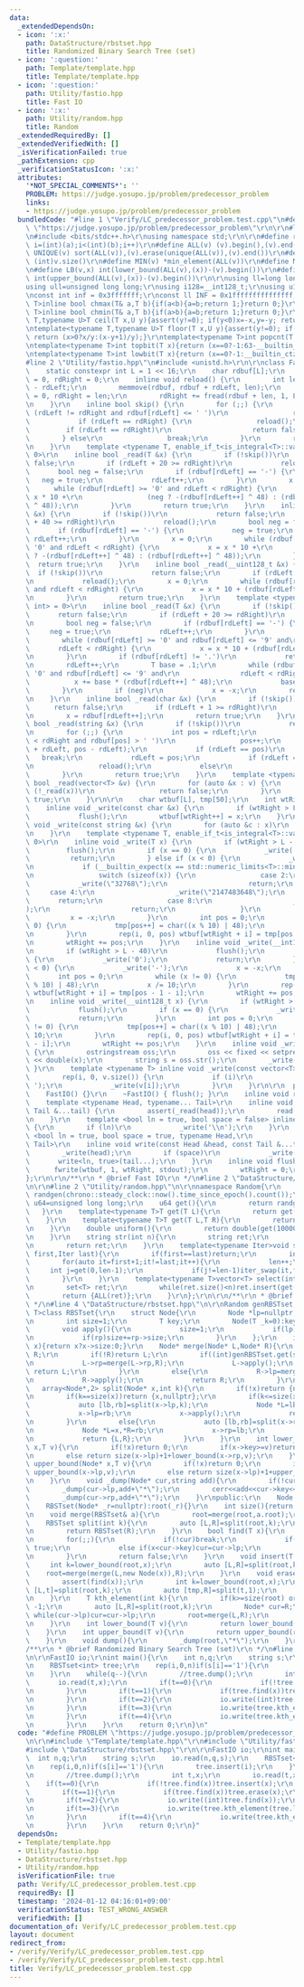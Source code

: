 ```yaml
---
data:
  _extendedDependsOn:
  - icon: ':x:'
    path: DataStructure/rbstset.hpp
    title: Randomized Binary Search Tree (set)
  - icon: ':question:'
    path: Template/template.hpp
    title: Template/template.hpp
  - icon: ':question:'
    path: Utility/fastio.hpp
    title: Fast IO
  - icon: ':x:'
    path: Utility/random.hpp
    title: Random
  _extendedRequiredBy: []
  _extendedVerifiedWith: []
  _isVerificationFailed: true
  _pathExtension: cpp
  _verificationStatusIcon: ':x:'
  attributes:
    '*NOT_SPECIAL_COMMENTS*': ''
    PROBLEM: https://judge.yosupo.jp/problem/predecessor_problem
    links:
    - https://judge.yosupo.jp/problem/predecessor_problem
  bundledCode: "#line 1 \"Verify/LC_predecessor_problem.test.cpp\"\n#define PROBLEM\
    \ \"https://judge.yosupo.jp/problem/predecessor_problem\"\r\n\r\n#line 1 \"Template/template.hpp\"\
    \n#include <bits/stdc++.h>\r\nusing namespace std;\r\n\r\n#define rep(i,a,b) for(int\
    \ i=(int)(a);i<(int)(b);i++)\r\n#define ALL(v) (v).begin(),(v).end()\r\n#define\
    \ UNIQUE(v) sort(ALL(v)),(v).erase(unique(ALL(v)),(v).end())\r\n#define SZ(v)\
    \ (int)v.size()\r\n#define MIN(v) *min_element(ALL(v))\r\n#define MAX(v) *max_element(ALL(v))\r\
    \n#define LB(v,x) int(lower_bound(ALL(v),(x))-(v).begin())\r\n#define UB(v,x)\
    \ int(upper_bound(ALL(v),(x))-(v).begin())\r\n\r\nusing ll=long long int;\r\n\
    using ull=unsigned long long;\r\nusing i128=__int128_t;\r\nusing u128=__uint128_t;\r\
    \nconst int inf = 0x3fffffff;\r\nconst ll INF = 0x1fffffffffffffff;\r\n\r\ntemplate<typename\
    \ T>inline bool chmax(T& a,T b){if(a<b){a=b;return 1;}return 0;}\r\ntemplate<typename\
    \ T>inline bool chmin(T& a,T b){if(a>b){a=b;return 1;}return 0;}\r\ntemplate<typename\
    \ T,typename U>T ceil(T x,U y){assert(y!=0); if(y<0)x=-x,y=-y; return (x>0?(x+y-1)/y:x/y);}\r\
    \ntemplate<typename T,typename U>T floor(T x,U y){assert(y!=0); if(y<0)x=-x,y=-y;\
    \ return (x>0?x/y:(x-y+1)/y);}\r\ntemplate<typename T>int popcnt(T x){return __builtin_popcountll(x);}\r\
    \ntemplate<typename T>int topbit(T x){return (x==0?-1:63-__builtin_clzll(x));}\r\
    \ntemplate<typename T>int lowbit(T x){return (x==0?-1:__builtin_ctzll(x));}\n\
    #line 2 \"Utility/fastio.hpp\"\n#include <unistd.h>\r\n\r\nclass FastIO {\r\n\
    \    static constexpr int L = 1 << 16;\r\n    char rdbuf[L];\r\n    int rdLeft\
    \ = 0, rdRight = 0;\r\n    inline void reload() {\r\n        int len = rdRight\
    \ - rdLeft;\r\n        memmove(rdbuf, rdbuf + rdLeft, len);\r\n        rdLeft\
    \ = 0, rdRight = len;\r\n        rdRight += fread(rdbuf + len, 1, L - len, stdin);\r\
    \n    }\r\n    inline bool skip() {\r\n        for (;;) {\r\n            while\
    \ (rdLeft != rdRight and rdbuf[rdLeft] <= ' ')\r\n                rdLeft++;\r\n\
    \            if (rdLeft == rdRight) {\r\n                reload();\r\n       \
    \         if (rdLeft == rdRight)\r\n                    return false;\r\n    \
    \        } else\r\n                break;\r\n        }\r\n        return true;\r\
    \n    }\r\n    template <typename T, enable_if_t<is_integral<T>::value, int> =\
    \ 0>\r\n    inline bool _read(T &x) {\r\n        if (!skip())\r\n            return\
    \ false;\r\n        if (rdLeft + 20 >= rdRight)\r\n            reload();\r\n \
    \       bool neg = false;\r\n        if (rdbuf[rdLeft] == '-') {\r\n         \
    \   neg = true;\r\n            rdLeft++;\r\n        }\r\n        x = 0;\r\n  \
    \      while (rdbuf[rdLeft] >= '0' and rdLeft < rdRight) {\r\n            x =\
    \ x * 10 +\r\n                (neg ? -(rdbuf[rdLeft++] ^ 48) : (rdbuf[rdLeft++]\
    \ ^ 48));\r\n        }\r\n        return true;\r\n    }\r\n    inline bool _read(__int128_t\
    \ &x) {\r\n        if (!skip())\r\n            return false;\r\n        if (rdLeft\
    \ + 40 >= rdRight)\r\n            reload();\r\n        bool neg = false;\r\n \
    \       if (rdbuf[rdLeft] == '-') {\r\n            neg = true;\r\n           \
    \ rdLeft++;\r\n        }\r\n        x = 0;\r\n        while (rdbuf[rdLeft] >=\
    \ '0' and rdLeft < rdRight) {\r\n            x = x * 10 +\r\n                (neg\
    \ ? -(rdbuf[rdLeft++] ^ 48) : (rdbuf[rdLeft++] ^ 48));\r\n        }\r\n      \
    \  return true;\r\n    }\r\n    inline bool _read(__uint128_t &x) {\r\n      \
    \  if (!skip())\r\n            return false;\r\n        if (rdLeft + 40 >= rdRight)\r\
    \n            reload();\r\n        x = 0;\r\n        while (rdbuf[rdLeft] >= '0'\
    \ and rdLeft < rdRight) {\r\n            x = x * 10 + (rdbuf[rdLeft++] ^ 48);\r\
    \n        }\r\n        return true;\r\n    }\r\n    template <typename T, enable_if_t<is_floating_point<T>::value,\
    \ int> = 0>\r\n    inline bool _read(T &x) {\r\n        if (!skip())\r\n     \
    \       return false;\r\n        if (rdLeft + 20 >= rdRight)\r\n            reload();\r\
    \n        bool neg = false;\r\n        if (rdbuf[rdLeft] == '-') {\r\n       \
    \     neg = true;\r\n            rdLeft++;\r\n        }\r\n        x = 0;\r\n\
    \        while (rdbuf[rdLeft] >= '0' and rdbuf[rdLeft] <= '9' and\r\n        \
    \       rdLeft < rdRight) {\r\n            x = x * 10 + (rdbuf[rdLeft++] ^ 48);\r\
    \n        }\r\n        if (rdbuf[rdLeft] != '.')\r\n            return true;\r\
    \n        rdLeft++;\r\n        T base = .1;\r\n        while (rdbuf[rdLeft] >=\
    \ '0' and rdbuf[rdLeft] <= '9' and\r\n               rdLeft < rdRight) {\r\n \
    \           x += base * (rdbuf[rdLeft++] ^ 48);\r\n            base *= .1;\r\n\
    \        }\r\n        if (neg)\r\n            x = -x;\r\n        return true;\r\
    \n    }\r\n    inline bool _read(char &x) {\r\n        if (!skip())\r\n      \
    \      return false;\r\n        if (rdLeft + 1 >= rdRight)\r\n            reload();\r\
    \n        x = rdbuf[rdLeft++];\r\n        return true;\r\n    }\r\n    inline\
    \ bool _read(string &x) {\r\n        if (!skip())\r\n            return false;\r\
    \n        for (;;) {\r\n            int pos = rdLeft;\r\n            while (pos\
    \ < rdRight and rdbuf[pos] > ' ')\r\n                pos++;\r\n            x.append(rdbuf\
    \ + rdLeft, pos - rdLeft);\r\n            if (rdLeft == pos)\r\n             \
    \   break;\r\n            rdLeft = pos;\r\n            if (rdLeft == rdRight)\r\
    \n                reload();\r\n            else\r\n                break;\r\n\
    \        }\r\n        return true;\r\n    }\r\n    template <typename T> inline\
    \ bool _read(vector<T> &v) {\r\n        for (auto &x : v) {\r\n            if\
    \ (!_read(x))\r\n                return false;\r\n        }\r\n        return\
    \ true;\r\n    }\r\n\r\n    char wtbuf[L], tmp[50];\r\n    int wtRight = 0;\r\n\
    \    inline void _write(const char &x) {\r\n        if (wtRight > L - 32)\r\n\
    \            flush();\r\n        wtbuf[wtRight++] = x;\r\n    }\r\n    inline\
    \ void _write(const string &x) {\r\n        for (auto &c : x)\r\n            _write(c);\r\
    \n    }\r\n    template <typename T, enable_if_t<is_integral<T>::value, int> =\
    \ 0>\r\n    inline void _write(T x) {\r\n        if (wtRight > L - 32)\r\n   \
    \         flush();\r\n        if (x == 0) {\r\n            _write('0');\r\n  \
    \          return;\r\n        } else if (x < 0) {\r\n            _write('-');\r\
    \n            if (__builtin_expect(x == std::numeric_limits<T>::min(), 0)) {\r\
    \n                switch (sizeof(x)) {\r\n                case 2:\r\n        \
    \            _write(\"32768\");\r\n                    return;\r\n           \
    \     case 4:\r\n                    _write(\"2147483648\");\r\n             \
    \       return;\r\n                case 8:\r\n                    _write(\"9223372036854775808\"\
    );\r\n                    return;\r\n                }\r\n            }\r\n  \
    \          x = -x;\r\n        }\r\n        int pos = 0;\r\n        while (x !=\
    \ 0) {\r\n            tmp[pos++] = char((x % 10) | 48);\r\n            x /= 10;\r\
    \n        }\r\n        rep(i, 0, pos) wtbuf[wtRight + i] = tmp[pos - 1 - i];\r\
    \n        wtRight += pos;\r\n    }\r\n    inline void _write(__int128_t x) {\r\
    \n        if (wtRight > L - 40)\r\n            flush();\r\n        if (x == 0)\
    \ {\r\n            _write('0');\r\n            return;\r\n        } else if (x\
    \ < 0) {\r\n            _write('-');\r\n            x = -x;\r\n        }\r\n \
    \       int pos = 0;\r\n        while (x != 0) {\r\n            tmp[pos++] = char((x\
    \ % 10) | 48);\r\n            x /= 10;\r\n        }\r\n        rep(i, 0, pos)\
    \ wtbuf[wtRight + i] = tmp[pos - 1 - i];\r\n        wtRight += pos;\r\n    }\r\
    \n    inline void _write(__uint128_t x) {\r\n        if (wtRight > L - 40)\r\n\
    \            flush();\r\n        if (x == 0) {\r\n            _write('0');\r\n\
    \            return;\r\n        }\r\n        int pos = 0;\r\n        while (x\
    \ != 0) {\r\n            tmp[pos++] = char((x % 10) | 48);\r\n            x /=\
    \ 10;\r\n        }\r\n        rep(i, 0, pos) wtbuf[wtRight + i] = tmp[pos - 1\
    \ - i];\r\n        wtRight += pos;\r\n    }\r\n    inline void _write(double x)\
    \ {\r\n        ostringstream oss;\r\n        oss << fixed << setprecision(15)\
    \ << double(x);\r\n        string s = oss.str();\r\n        _write(s);\r\n   \
    \ }\r\n    template <typename T> inline void _write(const vector<T> &v) {\r\n\
    \        rep(i, 0, v.size()) {\r\n            if (i)\r\n                _write('\
    \ ');\r\n            _write(v[i]);\r\n        }\r\n    }\r\n\r\n  public:\r\n\
    \    FastIO() {}\r\n    ~FastIO() { flush(); }\r\n    inline void read() {}\r\n\
    \    template <typename Head, typename... Tail>\r\n    inline void read(Head &head,\
    \ Tail &...tail) {\r\n        assert(_read(head));\r\n        read(tail...);\r\
    \n    }\r\n    template <bool ln = true, bool space = false> inline void write()\
    \ {\r\n        if (ln)\r\n            _write('\\n');\r\n    }\r\n    template\
    \ <bool ln = true, bool space = true, typename Head,\r\n              typename...\
    \ Tail>\r\n    inline void write(const Head &head, const Tail &...tail) {\r\n\
    \        _write(head);\r\n        if (space)\r\n            _write(' ');\r\n \
    \       write<ln, true>(tail...);\r\n    }\r\n    inline void flush() {\r\n  \
    \      fwrite(wtbuf, 1, wtRight, stdout);\r\n        wtRight = 0;\r\n    }\r\n\
    };\r\n\r\n/**\r\n * @brief Fast IO\r\n */\n#line 2 \"DataStructure/rbstset.hpp\"\
    \n\r\n#line 2 \"Utility/random.hpp\"\n\r\nnamespace Random{\r\n    mt19937_64\
    \ randgen(chrono::steady_clock::now().time_since_epoch().count());\r\n    using\
    \ u64=unsigned long long;\r\n    u64 get(){\r\n        return randgen();\r\n \
    \   }\r\n    template<typename T>T get(T L){\r\n        return get()%(L+1);\r\n\
    \    }\r\n    template<typename T>T get(T L,T R){\r\n        return get(R-L)+L;\r\
    \n    }\r\n    double uniform(){\r\n        return double(get(1000000000))/1000000000;\r\
    \n    }\r\n    string str(int n){\r\n        string ret;\r\n        rep(i,0,n)ret+=get('a','z');\r\
    \n        return ret;\r\n    }\r\n    template<typename Iter>void shuffle(Iter\
    \ first,Iter last){\r\n        if(first==last)return;\r\n        int len=1;\r\n\
    \        for(auto it=first+1;it!=last;it++){\r\n            len++;\r\n       \
    \     int j=get(0,len-1);\r\n            if(j!=len-1)iter_swap(it,first+j);\r\n\
    \        }\r\n    }\r\n    template<typename T>vector<T> select(int n,T L,T R){\r\
    \n        set<T> ret;\r\n        while(ret.size()<n)ret.insert(get(L,R));\r\n\
    \        return {ALL(ret)};\r\n    }\r\n};\r\n\r\n/**\r\n * @brief Random\r\n\
    \ */\n#line 4 \"DataStructure/rbstset.hpp\"\n\r\nRandom genRBSTset;\r\ntemplate<typename\
    \ T>class RBSTset{\r\n    struct Node{\r\n        Node *lp=nullptr,*rp=nullptr;\r\
    \n        int size=1;\r\n        T key;\r\n        Node(T _k=0):key(_k){}\r\n\
    \        void apply(){\r\n            size=1;\r\n            if(lp)size+=lp->size;\r\
    \n            if(rp)size+=rp->size;\r\n        }\r\n    };\r\n    int size(Node*\
    \ x){return x?x->size:0;}\r\n    Node* merge(Node* L,Node* R){\r\n        if(!L)return\
    \ R;\r\n        if(!R)return L;\r\n        if((int)genRBSTset.get(size(L)+size(R)-1)<size(L)){\r\
    \n            L->rp=merge(L->rp,R);\r\n            L->apply();\r\n           \
    \ return L;\r\n        }\r\n        else{\r\n            R->lp=merge(L,R->lp);\r\
    \n            R->apply();\r\n            return R;\r\n        }\r\n    }\r\n \
    \   array<Node*,2> split(Node* x,int k){\r\n        if(!x)return {nullptr,nullptr};\r\
    \n        if(k==size(x))return {x,nullptr};\r\n        if(k<=size(x->lp)){\r\n\
    \            auto [lb,rb]=split(x->lp,k);\r\n            Node *L=lb,*R=x;\r\n\
    \            x->lp=rb;\r\n            x->apply();\r\n            return {L,R};\r\
    \n        }\r\n        else{\r\n            auto [lb,rb]=split(x->rp,k-size(x->lp)-1);\r\
    \n            Node *L=x,*R=rb;\r\n            x->rp=lb;\r\n            x->apply();\r\
    \n            return {L,R};\r\n        }\r\n    }\r\n    int lower_bound(Node*\
    \ x,T v){\r\n        if(!x)return 0;\r\n        if(x->key>=v)return lower_bound(x->lp,v);\r\
    \n        else return size(x->lp)+1+lower_bound(x->rp,v);\r\n    }\r\n    int\
    \ upper_bound(Node* x,T v){\r\n        if(!x)return 0;\r\n        if(x->key>v)return\
    \ upper_bound(x->lp,v);\r\n        else return size(x->lp)+1+upper_bound(x->rp,v);\r\
    \n    }\r\n    void _dump(Node* cur,string add){\r\n        if(!cur)return;\r\n\
    \        _dump(cur->lp,add+\"*\");\r\n        cerr<<add<<cur->key<<'\\n';\r\n\
    \        _dump(cur->rp,add+\"*\");\r\n    }\r\npublic:\r\n    Node *root;\r\n\
    \    RBSTset(Node* _r=nullptr):root(_r){}\r\n    int size(){return size(root);}\r\
    \n    void merge(RBSTset& a){\r\n        root=merge(root,a.root);\r\n    }\r\n\
    \    RBSTset split(int k){\r\n        auto [L,R]=split(root,k);\r\n        root=L;\r\
    \n        return RBSTset(R);\r\n    }\r\n    bool find(T x){\r\n        Node *cur=root;\r\
    \n        for(;;){\r\n            if(!cur)break;\r\n            if(cur->key==x)return\
    \ true;\r\n            else if(x<cur->key)cur=cur->lp;\r\n            else cur=cur->rp;\r\
    \n        }\r\n        return false;\r\n    }\r\n    void insert(T x){\r\n   \
    \     int k=lower_bound(root,x);\r\n        auto [L,R]=split(root,k);\r\n    \
    \    root=merge(merge(L,new Node(x)),R);\r\n    }\r\n    void erase(T x){\r\n\
    \        assert(find(x));\r\n        int k=lower_bound(root,x);\r\n        auto\
    \ [L,t]=split(root,k);\r\n        auto [tmp,R]=split(t,1);\r\n        root=merge(L,R);\r\
    \n    }\r\n    T kth_element(int k){\r\n        if(k>=size(root) or k<0)return\
    \ -1;\r\n        auto [L,R]=split(root,k);\r\n        Node* cur=R;\r\n       \
    \ while(cur->lp)cur=cur->lp;\r\n        root=merge(L,R);\r\n        return cur->key;\r\
    \n    }\r\n    int lower_bound(T v){\r\n        return lower_bound(root,v);\r\n\
    \    }\r\n    int upper_bound(T v){\r\n        return upper_bound(root,v);\r\n\
    \    }\r\n    void dump(){\r\n        _dump(root,\"*\");\r\n    }\r\n};\r\n\r\n\
    /**\r\n * @brief Randomized Binary Search Tree (set)\r\n */\n#line 6 \"Verify/LC_predecessor_problem.test.cpp\"\
    \n\r\nFastIO io;\r\nint main(){\r\n    int n,q;\r\n    string s;\r\n    io.read(n,q,s);\r\
    \n    RBSTset<int> tree;\r\n    rep(i,0,n)if(s[i]=='1'){\r\n        tree.insert(i);\r\
    \n    }\r\n    while(q--){\r\n        //tree.dump();\r\n        int t,x;\r\n \
    \       io.read(t,x);\r\n        if(t==0){\r\n            if(!tree.find(x))tree.insert(x);\r\
    \n        }\r\n        if(t==1){\r\n            if(tree.find(x))tree.erase(x);\r\
    \n        }\r\n        if(t==2){\r\n            io.write((int)tree.find(x));\r\
    \n        }\r\n        if(t==3){\r\n            io.write(tree.kth_element(tree.lower_bound(x)));\r\
    \n        }\r\n        if(t==4){\r\n            io.write(tree.kth_element(tree.upper_bound(x)-1));\r\
    \n        }\r\n    }\r\n    return 0;\r\n}\n"
  code: "#define PROBLEM \"https://judge.yosupo.jp/problem/predecessor_problem\"\r\
    \n\r\n#include \"Template/template.hpp\"\r\n#include \"Utility/fastio.hpp\"\r\n\
    #include \"DataStructure/rbstset.hpp\"\r\n\r\nFastIO io;\r\nint main(){\r\n  \
    \  int n,q;\r\n    string s;\r\n    io.read(n,q,s);\r\n    RBSTset<int> tree;\r\
    \n    rep(i,0,n)if(s[i]=='1'){\r\n        tree.insert(i);\r\n    }\r\n    while(q--){\r\
    \n        //tree.dump();\r\n        int t,x;\r\n        io.read(t,x);\r\n    \
    \    if(t==0){\r\n            if(!tree.find(x))tree.insert(x);\r\n        }\r\n\
    \        if(t==1){\r\n            if(tree.find(x))tree.erase(x);\r\n        }\r\
    \n        if(t==2){\r\n            io.write((int)tree.find(x));\r\n        }\r\
    \n        if(t==3){\r\n            io.write(tree.kth_element(tree.lower_bound(x)));\r\
    \n        }\r\n        if(t==4){\r\n            io.write(tree.kth_element(tree.upper_bound(x)-1));\r\
    \n        }\r\n    }\r\n    return 0;\r\n}"
  dependsOn:
  - Template/template.hpp
  - Utility/fastio.hpp
  - DataStructure/rbstset.hpp
  - Utility/random.hpp
  isVerificationFile: true
  path: Verify/LC_predecessor_problem.test.cpp
  requiredBy: []
  timestamp: '2024-01-12 04:16:01+09:00'
  verificationStatus: TEST_WRONG_ANSWER
  verifiedWith: []
documentation_of: Verify/LC_predecessor_problem.test.cpp
layout: document
redirect_from:
- /verify/Verify/LC_predecessor_problem.test.cpp
- /verify/Verify/LC_predecessor_problem.test.cpp.html
title: Verify/LC_predecessor_problem.test.cpp
---
```

